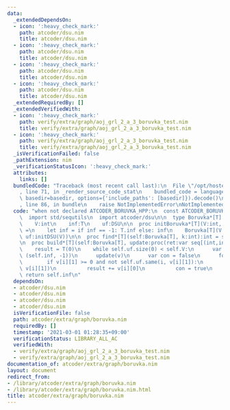 ```yaml
---
data:
  _extendedDependsOn:
  - icon: ':heavy_check_mark:'
    path: atcoder/dsu.nim
    title: atcoder/dsu.nim
  - icon: ':heavy_check_mark:'
    path: atcoder/dsu.nim
    title: atcoder/dsu.nim
  - icon: ':heavy_check_mark:'
    path: atcoder/dsu.nim
    title: atcoder/dsu.nim
  - icon: ':heavy_check_mark:'
    path: atcoder/dsu.nim
    title: atcoder/dsu.nim
  _extendedRequiredBy: []
  _extendedVerifiedWith:
  - icon: ':heavy_check_mark:'
    path: verify/extra/graph/aoj_grl_2_a_3_boruvka_test.nim
    title: verify/extra/graph/aoj_grl_2_a_3_boruvka_test.nim
  - icon: ':heavy_check_mark:'
    path: verify/extra/graph/aoj_grl_2_a_3_boruvka_test.nim
    title: verify/extra/graph/aoj_grl_2_a_3_boruvka_test.nim
  _isVerificationFailed: false
  _pathExtension: nim
  _verificationStatusIcon: ':heavy_check_mark:'
  attributes:
    links: []
  bundledCode: "Traceback (most recent call last):\n  File \"/opt/hostedtoolcache/Python/3.10.8/x64/lib/python3.10/site-packages/onlinejudge_verify/documentation/build.py\"\
    , line 71, in _render_source_code_stat\n    bundled_code = language.bundle(stat.path,\
    \ basedir=basedir, options={'include_paths': [basedir]}).decode()\n  File \"/opt/hostedtoolcache/Python/3.10.8/x64/lib/python3.10/site-packages/onlinejudge_verify/languages/nim.py\"\
    , line 86, in bundle\n    raise NotImplementedError\nNotImplementedError\n"
  code: "when not declared ATCODER_BORUVKA_HPP:\n  const ATCODER_BORUVKA_HPP* = 1\n\
    \  import std/sequtils\n  import atcoder/dsu\n\n  type Boruvka*[T] = object\n\
    \    V:int\n    inf:T\n    uf:DSU\n\n  proc initBoruvka*[T](V:int, inf = -1):Boruvka[T]\
    \ =\n    let inf = if inf == -1: T.inf else: inf\n    Boruvka[T](V:V, inf:inf,\
    \ uf:initDSU(V))\n\n  proc find*[T](self:Boruvka[T], k:int):int = self.uf.leader(k)\n\
    \n  proc build*[T](self:Boruvka[T], update:proc(ret:var seq[(int,int)])):T =\n\
    \    result = T(0)\n    while self.uf.size(0) < self.V:\n      var v = newSeqWith(self.V,\
    \ (self.inf, -1))\n      update(v)\n      var con = false\n      for i in 0..<self.V:\n\
    \        if v[i][1] >= 0 and not self.uf.same(i, v[i][1]):\n          self.uf.merge(i,\
    \ v[i][1])\n          result += v[i][0]\n          con = true\n      if not con:\
    \ return self.inf\n"
  dependsOn:
  - atcoder/dsu.nim
  - atcoder/dsu.nim
  - atcoder/dsu.nim
  - atcoder/dsu.nim
  isVerificationFile: false
  path: atcoder/extra/graph/boruvka.nim
  requiredBy: []
  timestamp: '2021-03-01 01:28:35+09:00'
  verificationStatus: LIBRARY_ALL_AC
  verifiedWith:
  - verify/extra/graph/aoj_grl_2_a_3_boruvka_test.nim
  - verify/extra/graph/aoj_grl_2_a_3_boruvka_test.nim
documentation_of: atcoder/extra/graph/boruvka.nim
layout: document
redirect_from:
- /library/atcoder/extra/graph/boruvka.nim
- /library/atcoder/extra/graph/boruvka.nim.html
title: atcoder/extra/graph/boruvka.nim
---
```


